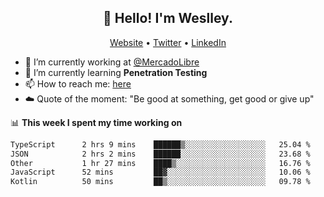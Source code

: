 <h2 align="center">👋 Hello! I'm Weslley.</h2>
<p align="center">
  <a href="http://weslleyneri.com.br">Website</a> •
  <a href="https://twitter.com/Weslley_Neri">Twitter</a> •
  <a href="https://www.linkedin.com/in/weslley-neri-3658908b">LinkedIn</a>
</p>


- 🔭 I’m currently working at [@MercadoLibre](https://github.com/mercadolibre)
- 🌱 I’m currently learning **Penetration Testing**
- 📫 How to reach me: [here](mailto:weslley39@gmail.com)
- ☁️ Quote of the moment: "Be good at something, get good or give up"

📊 **This week I spent my time working on**
<!--START_SECTION:waka-->

```txt
TypeScript      2 hrs 9 mins    ██████▒░░░░░░░░░░░░░░░░░░   25.04 %
JSON            2 hrs 2 mins    ██████░░░░░░░░░░░░░░░░░░░   23.68 %
Other           1 hr 27 mins    ████▒░░░░░░░░░░░░░░░░░░░░   16.76 %
JavaScript      52 mins         ██▓░░░░░░░░░░░░░░░░░░░░░░   10.06 %
Kotlin          50 mins         ██▒░░░░░░░░░░░░░░░░░░░░░░   09.78 %
```

<!--END_SECTION:waka-->

<!-- Inspired by https://github.com/gruselhaus/gruselhaus -->